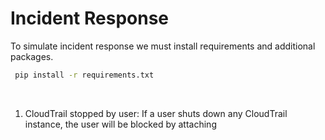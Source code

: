 # Incident Response

To simulate incident response we must install requirements and additional packages.
<br/>
```bash
 pip install -r requirements.txt
 ```
<br/>

1. CloudTrail stopped by user: If a user shuts down any CloudTrail instance, the user will be blocked by attaching 
